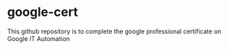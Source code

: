 # google-cert
This github repository is to complete the google professional certificate on Google IT Automation
